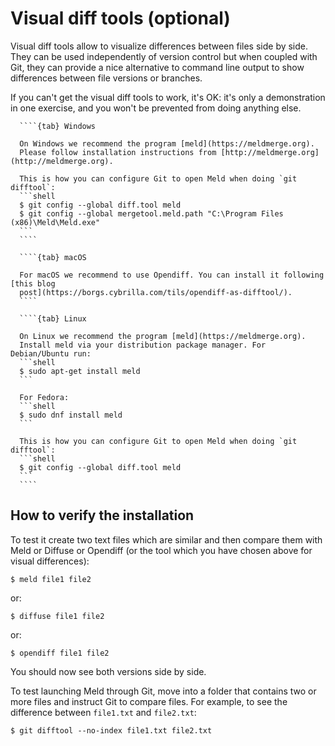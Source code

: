 # Visual diff tools (optional)

Visual diff tools allow to visualize differences between files side by side.
They can be used independently of version control but when coupled with Git,
they can provide a nice alternative to command line output to show differences
between file versions or branches.

If you can't get the visual diff tools to work, it's OK: it's only a
demonstration in one exercise, and you won't be prevented from doing
anything else.

`````{tabs}
  ````{tab} Windows

  On Windows we recommend the program [meld](https://meldmerge.org).
  Please follow installation instructions from [http://meldmerge.org](http://meldmerge.org).

  This is how you can configure Git to open Meld when doing `git difftool`:
  ```shell
  $ git config --global diff.tool meld
  $ git config --global mergetool.meld.path "C:\Program Files (x86)\Meld\Meld.exe"
  ```
  ````

  ````{tab} macOS

  For macOS we recommend to use Opendiff. You can install it following [this blog
  post](https://borgs.cybrilla.com/tils/opendiff-as-difftool/).
  ````

  ````{tab} Linux

  On Linux we recommend the program [meld](https://meldmerge.org).
  Install meld via your distribution package manager. For Debian/Ubuntu run:
  ```shell
  $ sudo apt-get install meld
  ```

  For Fedora:
  ```shell
  $ sudo dnf install meld
  ```

  This is how you can configure Git to open Meld when doing `git difftool`:
  ```shell
  $ git config --global diff.tool meld
  ```
  ````

``````

## How to verify the installation

To test it create two text files which are similar and then compare them
with Meld or Diffuse or Opendiff (or the tool which you have chosen above for visual
differences):
```shell
$ meld file1 file2
```
or:
```shell
$ diffuse file1 file2
```
or:
```shell
$ opendiff file1 file2
```

You should now see both versions side by side.

To test launching Meld through Git, move into a folder that contains two or more files and instruct Git to compare files.
For example, to see the difference between `file1.txt` and `file2.txt`:
```shell
$ git difftool --no-index file1.txt file2.txt
```
